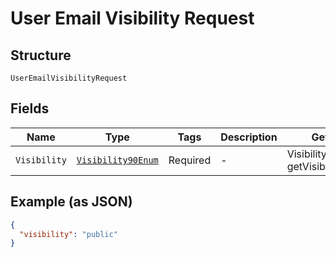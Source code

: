 
# User Email Visibility Request

## Structure

`UserEmailVisibilityRequest`

## Fields

| Name | Type | Tags | Description | Getter | Setter |
|  --- | --- | --- | --- | --- | --- |
| `Visibility` | [`Visibility90Enum`](../../doc/models/visibility-90-enum.md) | Required | - | Visibility90Enum getVisibility() | setVisibility(Visibility90Enum visibility) |

## Example (as JSON)

```json
{
  "visibility": "public"
}
```


